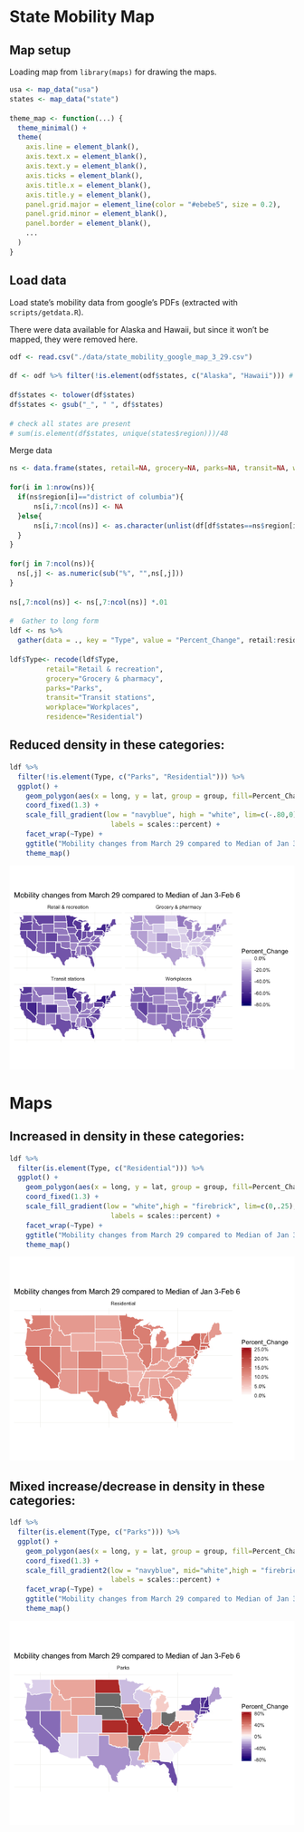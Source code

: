 State Mobility Map
================

## Map setup

Loading map from `library(maps)` for drawing the maps.

``` r
usa <- map_data("usa")
states <- map_data("state")

theme_map <- function(...) {
  theme_minimal() +
  theme(
    axis.line = element_blank(),
    axis.text.x = element_blank(),
    axis.text.y = element_blank(),
    axis.ticks = element_blank(),
    axis.title.x = element_blank(),
    axis.title.y = element_blank(),
    panel.grid.major = element_line(color = "#ebebe5", size = 0.2),
    panel.grid.minor = element_blank(),
    panel.border = element_blank(),
    ...
  )
}
```

## Load data

Load state’s mobility data from google’s PDFs (extracted with
`scripts/getdata.R`).

There were data available for Alaska and Hawaii, but since it won’t be
mapped, they were removed here.

``` r
odf <- read.csv("./data/state_mobility_google_map_3_29.csv")

df <- odf %>% filter(!is.element(odf$states, c("Alaska", "Hawaii"))) # take out alaska & hawaii just for mapping # also we don't have DC

df$states <- tolower(df$states)
df$states <- gsub("_", " ", df$states)

# check all states are present
# sum(is.element(df$states, unique(states$region)))/48
```

Merge data

``` r
ns <- data.frame(states, retail=NA, grocery=NA, parks=NA, transit=NA, workplace=NA, residence=NA)

for(i in 1:nrow(ns)){
  if(ns$region[i]=="district of columbia"){
      ns[i,7:ncol(ns)] <- NA
  }else{
      ns[i,7:ncol(ns)] <- as.character(unlist(df[df$states==ns$region[i],2:ncol(df)]))
  }
}

for(j in 7:ncol(ns)){
  ns[,j] <- as.numeric(sub("%", "",ns[,j]))
}

ns[,7:ncol(ns)] <- ns[,7:ncol(ns)] *.01

#  Gather to long form
ldf <- ns %>% 
  gather(data = ., key = "Type", value = "Percent_Change", retail:residence, factor_key = T)

ldf$Type<- recode(ldf$Type,
         retail="Retail & recreation", 
         grocery="Grocery & pharmacy",
         parks="Parks", 
         transit="Transit stations", 
         workplace="Workplaces", 
         residence="Residential")
```

## Reduced density in these categories:

``` r
ldf %>% 
  filter(!is.element(Type, c("Parks", "Residential"))) %>%
  ggplot() + 
    geom_polygon(aes(x = long, y = lat, group = group, fill=Percent_Change), color = "white") + 
    coord_fixed(1.3) +
    scale_fill_gradient(low = "navyblue", high = "white", lim=c(-.80,0),
                         labels = scales::percent) +
    facet_wrap(~Type) + 
    ggtitle("Mobility changes from March 29 compared to Median of Jan 3-Feb 6") +
    theme_map()
```

![](covid19_google_mobility_mapped_3_29_files/figure-gfm/reduce_map-1.png)<!-- -->

# Maps

## Increased in density in these categories:

``` r
ldf %>% 
  filter(is.element(Type, c("Residential"))) %>%
  ggplot() + 
    geom_polygon(aes(x = long, y = lat, group = group, fill=Percent_Change), color = "white") + 
    coord_fixed(1.3) +
    scale_fill_gradient(low = "white",high = "firebrick", lim=c(0,.25),
                         labels = scales::percent) +
    facet_wrap(~Type) + 
    ggtitle("Mobility changes from March 29 compared to Median of Jan 3-Feb 6") +
    theme_map() 
```

![](covid19_google_mobility_mapped_3_29_files/figure-gfm/increasemap-1.png)<!-- -->

## Mixed increase/decrease in density in these categories:

``` r
ldf %>% 
  filter(is.element(Type, c("Parks"))) %>%
  ggplot() + 
    geom_polygon(aes(x = long, y = lat, group = group, fill=Percent_Change), color = "white") + 
    coord_fixed(1.3) +
    scale_fill_gradient2(low = "navyblue", mid="white",high = "firebrick", lim=c(-.80,.80),
                         labels = scales::percent) +
    facet_wrap(~Type) + 
    ggtitle("Mobility changes from March 29 compared to Median of Jan 3-Feb 6") +
    theme_map()
```

![](covid19_google_mobility_mapped_3_29_files/figure-gfm/mixmap-1.png)<!-- -->

